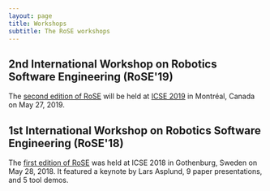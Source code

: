 ```yaml
---
layout: page
title: Workshops
subtitle: The RoSE workshops
---
```


## 2nd International Workshop on Robotics Software Engineering (RoSE'19) 

The [second edition of RoSE](/rose2019/) will be held at [ICSE 2019](https://2019.icse-conferences.org) in Montréal, Canada on May 27, 2019.

## 1st International Workshop on Robotics Software Engineering (RoSE'18) 

The [first edition of RoSE](/rose2018/) was held at ICSE 2018 in Gothenburg, Sweden on May 28, 2018. It featured a keynote by Lars Asplund, 9 paper presentations, and 5 tool demos.
